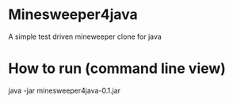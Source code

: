 # Minesweeper4java
A simple test driven mineweeper clone for java

# How to run (command line view)
java -jar minesweeper4java-0.1.jar